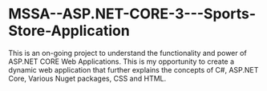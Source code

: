 # MSSA--ASP.NET-CORE-3---Sports-Store-Application
This is an on-going project to understand the functionality and power of ASP.NET CORE Web Applications. This is my opportunity to create a dynamic web application
that further explains the concepts of C#, ASP.NET Core, Various Nuget packages, CSS and HTML.
